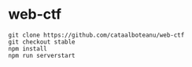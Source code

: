 # web-ctf

```
git clone https://github.com/cataalboteanu/web-ctf
git checkout stable
npm install
npm run serverstart
```

